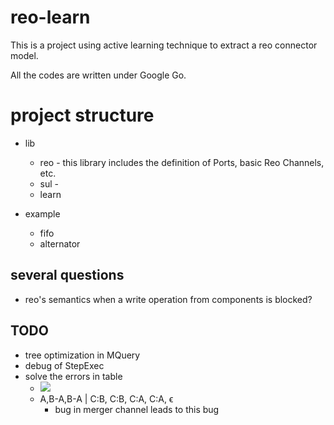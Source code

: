 # reo-learn

This is a project using active learning technique to extract a reo connector model.

All the codes are written under Google Go.

# project structure

* lib
  * reo - this library includes the definition of Ports, basic Reo Channels, etc.
  * sul - 
  * learn

* example
  * fifo
  * alternator

## several questions

* reo's semantics when a write operation from components is blocked?

## TODO

* tree optimization in MQuery
* debug of StepExec
* solve the errors in table
  * ![](http://latex.codecogs.com/gif.latex?A-A,B-\\emptyset:\\varepsilon)
  * A,B-A,B-A | C:B, C:B,  C:A,  C:A,  ϵ
    * bug in merger channel leads to this bug

